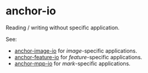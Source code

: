 # anchor-io

Reading / writing without specific application.

See:

- [anchor-image-io](https://github.com/anchoranalysis/anchor/tree/master/anchor-image-io) for *image*-specific applications.
- [anchor-feature-io](https://github.com/anchoranalysis/anchor/tree/master/anchor-feature-io) for *feature*-specific applications.
- [anchor-mpp-io](https://github.com/anchoranalysis/anchor/tree/master/anchor-mpp-io) for *mark*-specific applications.